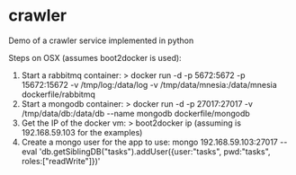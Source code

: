 crawler
=======

Demo of a crawler service implemented in python

Steps on OSX (assumes boot2docker is used):
1. Start a rabbitmq container: > docker run -d -p 5672:5672 -p 15672:15672 -v /tmp/log:/data/log -v /tmp/data/mnesia:/data/mnesia dockerfile/rabbitmq
2. Start a mongodb container: > docker run -d -p 27017:27017 -v /tmp/data/db:/data/db --name mongodb dockerfile/mongodb
3. Get the IP of the docker vm: > boot2docker ip (assuming is 192.168.59.103 for the examples)
4. Create a mongo user for the app to use: mongo 192.168.59.103:27017 --eval 'db.getSiblingDB("tasks").addUser({user:"tasks", pwd:"tasks", roles:["readWrite"]})'